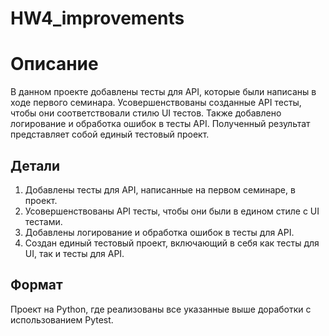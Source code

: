 # HW4_improvements
# Описание
В данном проекте добавлены тесты для API, которые были написаны в ходе первого семинара. Усовершенствованы созданные API тесты, чтобы они соответствовали стилю UI тестов. Также добавлено логирование и обработка ошибок в тесты API. Полученный результат представляет собой единый тестовый проект.

## Детали 
1. Добавлены тесты для API, написанные на первом семинаре, в проект.
2. Усовершенствованы API тесты, чтобы они были в едином стиле с UI тестами.
3. Добавлены логирование и обработка ошибок в тесты для API.
4. Создан единый тестовый проект, включающий в себя как тесты для UI, так и тесты для API.

## Формат 
Проект на Python, где реализованы все указанные выше доработки с использованием Pytest.